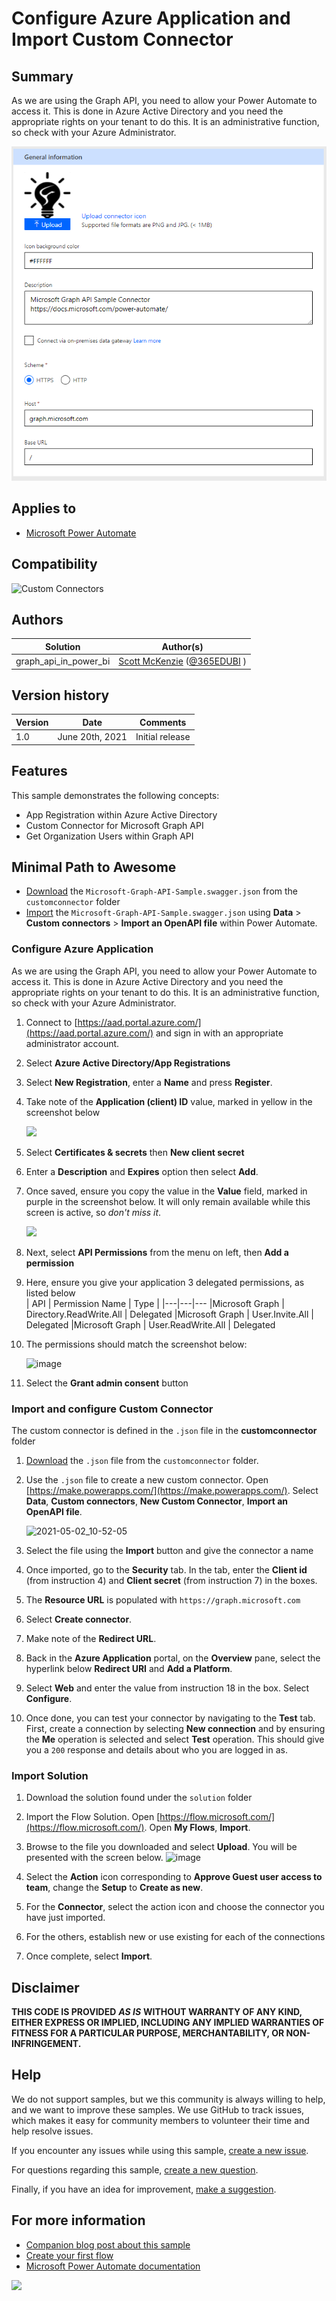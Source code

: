 # Configure Azure Application and Import Custom Connector

## Summary

As we are using the Graph API, you need to allow your Power Automate to access it. This is done in Azure Active Directory and you need the appropriate rights on your tenant to do this. It is an administrative function, so check with your Azure Administrator.

![Preview](assets/connectorpreview.png "Automation Preview Image")

## Applies to

*   [Microsoft Power Automate](https://docs.microsoft.com/power-automate/)

## Compatibility

![Custom Connectors](https://img.shields.io/badge/Custom%20Connectors-%20Required-orange.svg)

## Authors

| Solution | Author(s) |
| --- | --- |
| graph_api_in_power_bi | [Scott McKenzie](https://github.com/skmckenFVSD) ([@365EDUBI](https://twitter.com/365EDUBI) )

## Version history

| Version | Date | Comments |
| --- | --- | --- |
| 1.0 | June 20th, 2021 | Initial release |

## Features

This sample demonstrates the following concepts:

*   App Registration within Azure Active Directory
*   Custom Connector for Microsoft Graph API
*   Get Organization Users within Graph API

## Minimal Path to Awesome
* [Download](customconnector/Microsoft-Graph-API-Sample.swagger.json) the `Microsoft-Graph-API-Sample.swagger.json` from the `customconnector` folder
* [Import](https://docs.microsoft.com/en-us/connectors/custom-connectors/define-openapi-definition) the `Microsoft-Graph-API-Sample.swagger.json` using **Data** > **Custom connectors** > **Import an OpenAPI file** within Power Automate.

### Configure Azure Application

As we are using the Graph API, you need to allow your Power Automate to access it. This is done in Azure Active Directory and you need the appropriate rights on your tenant to do this. It is an administrative function, so check with your Azure Administrator.

1.  Connect to [https://aad.portal.azure.com/](https://aad.portal.azure.com/) and sign in with an appropriate administrator account.
2.  Select **Azure Active Directory/App Registrations**
3.  Select **New Registration**, enter a **Name** and press **Register**.
4.  Take note of the **Application (client) ID** value, marked in yellow in the screenshot below

    ![](./assets/116809570-843b6200-ab36-11eb-881d-89319dff5fbb.png)

5.  Select **Certificates & secrets** then **New client secret**
6.  Enter a **Description** and **Expires** option then select **Add**.
7.  Once saved, ensure you copy the value in the **Value** field, marked in purple in the screenshot below. It will only remain available while this screen is active, so *don't miss it*.

    ![](./assets/116809721-5c98c980-ab37-11eb-9cae-ba07ea5e8d75.png)

8.  Next, select **API Permissions** from the menu on left, then **Add a permission**
9.  Here, ensure you give your application 3 delegated permissions, as listed below  
    | API | Permission Name | Type |
    |---|---|---
    |Microsoft Graph | Directory.ReadWrite.All | Delegated
    |Microsoft Graph | User.Invite.All | Delegated
    |Microsoft Graph | User.ReadWrite.All | Delegated
10. The permissions should match the screenshot below:


    ![image](./assets/116816002-29b2fd80-ab58-11eb-948d-3e6235c2778c.png)

11. Select the **Grant admin consent** button

### Import and configure Custom Connector

The custom connector is defined in the `.json` file in the **customconnector** folder

1.  [Download](https://github.com/pnp/powerautomate-samples/blob/main/samples/teams-invites-via-graph-api/customconnector/GraphAPI.swagger.json) the `.json` file from the `customconnector` folder.
1.  Use the `.json` file to create a new custom connector. Open  [https://make.powerapps.com/](https://make.powerapps.com/). Select **Data**, **Custom connectors**, **New Custom Connector**, **Import an OpenAPI file**.
  
    ![2021-05-02_10-52-05](https://user-images.githubusercontent.com/43988771/116816635-ac3cbc80-ab5a-11eb-800e-78bfce8a9f9a.png)

1.   Select the file using the **Import** button and give the connector a name
1.   Once imported, go to the **Security** tab. In the tab, enter the **Client id** (from instruction 4) and **Client secret** (from instruction 7) in the boxes.
1.   The **Resource URL** is populated with `https://graph.microsoft.com`
1.   Select **Create connector**.
1.   Make note of the **Redirect URL**.
1.   Back in the **Azure Application** portal, on the **Overview** pane, select the hyperlink below **Redirect URI** and **Add a Platform**.
2.   Select **Web** and enter the value from instruction 18 in the box. Select **Configure**.
2.   Once done, you can test your connector by navigating to the **Test** tab. First, create a connection by selecting **New connection** and  by ensuring the **Me** operation is selected and select **Test** operation. This should give you a `200` response and details about who you are logged in as.

### Import Solution

1.   Download the solution found under the `solution` folder
1.   Import the Flow Solution. Open  [https://flow.microsoft.com/](https://flow.microsoft.com/). Open **My Flows**, **Import**.
1.   Browse to the file you downloaded and select **Upload**. You will be presented with the screen below.
 ![image](https://user-images.githubusercontent.com/43988771/116817270-62a1a100-ab5d-11eb-85d1-ebe5fed5e13a.png)

1.   Select the **Action** icon corresponding to **Approve Guest user access to team**, change the **Setup** to **Create as new**.
1.   For the **Connector**, select the action icon and choose the connector you have just imported.
1.   For the others, establish new or use existing for each of the connections
1.   Once complete, select **Import**.

## Disclaimer

**THIS CODE IS PROVIDED** _**AS IS**_ **WITHOUT WARRANTY OF ANY KIND, EITHER EXPRESS OR IMPLIED, INCLUDING ANY IMPLIED WARRANTIES OF FITNESS FOR A PARTICULAR PURPOSE, MERCHANTABILITY, OR NON-INFRINGEMENT.**

## Help

We do not support samples, but we this community is always willing to help, and we want to improve these samples. We use GitHub to track issues, which makes it easy for  community members to volunteer their time and help resolve issues.

If you encounter any issues while using this sample, [create a new issue](https://github.com/pnp/powerautomate-samples/issues/new?assignees=&labels=Needs%3A+Triage+%3Amag%3A%2Ctype%3Abug-suspected&template=bug-report.yml&sample=YOURSAMPLENAME&authors=@LinkeD365&title=YOURSAMPLENAME%20-%20).

For questions regarding this sample, [create a new question](https://github.com/pnp/powerautomate-samples/issues/new?assignees=&labels=Needs%3A+Triage+%3Amag%3A%2Ctype%3Abug-suspected&template=question.yml&sample=YOURSAMPLENAME&authors=@LinkeD365&title=YOURSAMPLENAME%20-%20).

Finally, if you have an idea for improvement, [make a suggestion](https://github.com/pnp/powerautomate-samples/issues/new?assignees=&labels=Needs%3A+Triage+%3Amag%3A%2Ctype%3Abug-suspected&template=suggestion.yml&sample=YOURSAMPLENAME&authors=@LinkeD365&title=YOURSAMPLENAME%20-%20).

## For more information

- [Companion blog post about this sample](https://techcommunity.microsoft.com/t5/microsoft-365-pnp-blog/using-power-automate-and-graph-api-to-manage-external-access-to/ba-p/2330775?WT.mc_id=m365-24198-cxa)
- [Create your first flow](https://docs.microsoft.com/en-us/power-automate/getting-started#create-your-first-flow)
- [Microsoft Power Automate documentation](https://docs.microsoft.com/en-us/power-automate/)


<img src="https://telemetry.sharepointpnp.com/powerautomate-samples/samples/teams-invites-via-graph-api" />
